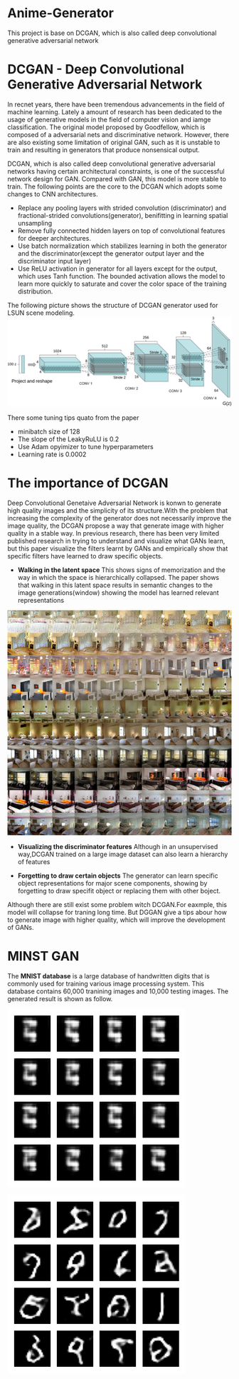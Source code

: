 # Anime-Generator
This project is base on DCGAN, which is also called deep convolutional generative adversarial network
# DCGAN - Deep Convolutional Generative Adversarial Network
  In recnet years, there have been tremendous advancements in the field of machine learning. Lately a amount of research has been dedicated to the usage of generative models in the field of computer vision and iamge classification. The original model proposed by Goodfellow, which is composed of a adversarial nets and discriminative network. However, there are also existing some limitation of original GAN, such as it is unstable to train and resulting in generators that produce nonsensical output.
  
  DCGAN, which is also called deep convolutional generative adversarial networks having certain architectural constraints, is one of the successful network design for GAN. Compared with GAN, this model is more stable to train.
The following points are the core to the DCGAN which adopts some changes to CNN architectures.
- Replace any pooling layers with strided convolution (discriminator) and fractional-strided convolutions(generator), benifitting in learning spatial unsampling
- Remove fully connected hidden layers on top of convolutional features for deeper architectures.
- Use batch normalization which stabilizes learning in both the generator and the discriminator(except the generator output layer and the discriminator input layer)
- Use ReLU activation in generator for all layers except for the output, which uses Tanh function. The bounded activation allows the model to learn more quickly to saturate and cover the color space of the training distribution.

The following picture shows the structure of DCGAN generator used for LSUN scene modeling.
![image](Image/图片.png)

There some tuning tips quato from the paper
- minibatch size of 128
- The slope of the LeakyRuLU is 0.2
- Use Adam opyimizer to tune hyperparameters
- Learning rate is 0.0002

# The importance of DCGAN
Deep Convolutional Genetaive Adversarial Network is konwn to generate high quality images and the simplicity of its structure.With the problem that increasing the complexity of the generator does not necessarily improve the image quality, the DCGAN propose a way that generate image with higher quality in a stable way. 
In previous research, there  has been very limited published research in trying to understand and visualize what GANs learn, but this paper visualize the filters learnt by GANs and empirically show that specific filters have learned to draw specific objects.
- **Walking in the latent space** This shows signs of memorization and the way in which the space is hierarchically collapsed. The paper shows that walking in this latent space results in semantic changes to the image generations(window) showing the model has learned relevant representations

![image](Image/12345.png)

- **Visualizing the discriminator features** Although in an unsupervised way,DCGAN trained on a large image dataset can also learn a hierarchy of features

- **Forgetting to draw certain objects** The generator can learn specific object representations for major scene components, showing by forgetting to draw specifit object or replacing them with other boject.

Although there are still exist some problem witch DCGAN.For eaxmple, this model will collapse for traning long time. But DGGAN give a tips abour how to generate image with higher quality, which will improve the development of GANs.
# MINST GAN

The **MNIST database** is a large database of handwritten digits that is commonly used for training various image processing system. This database contains 60,000 tranining images and 10,000 testing images. The generated result is shown as follow. 

![image](Image/2.png)

![iamge](Image/10.png)
